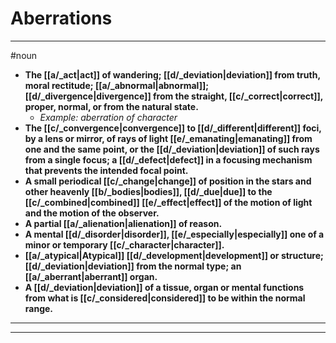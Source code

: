 # Aberrations
---
#noun
- **The [[a/_act|act]] of wandering; [[d/_deviation|deviation]] from truth, moral rectitude; [[a/_abnormal|abnormal]]; [[d/_divergence|divergence]] from the straight, [[c/_correct|correct]], proper, normal, or from the natural state.**
	- _Example: aberration of character_
- **The [[c/_convergence|convergence]] to [[d/_different|different]] foci, by a lens or mirror, of rays of light [[e/_emanating|emanating]] from one and the same point, or the [[d/_deviation|deviation]] of such rays from a single focus; a [[d/_defect|defect]] in a focusing mechanism that prevents the intended focal point.**
- **A small periodical [[c/_change|change]] of position in the stars and other heavenly [[b/_bodies|bodies]], [[d/_due|due]] to the [[c/_combined|combined]] [[e/_effect|effect]] of the motion of light and the motion of the observer.**
- **A partial [[a/_alienation|alienation]] of reason.**
- **A mental [[d/_disorder|disorder]], [[e/_especially|especially]] one of a minor or temporary [[c/_character|character]].**
- **[[a/_atypical|Atypical]] [[d/_development|development]] or structure; [[d/_deviation|deviation]] from the normal type; an [[a/_aberrant|aberrant]] organ.**
- **A [[d/_deviation|deviation]] of a tissue, organ or mental functions from what is [[c/_considered|considered]] to be within the normal range.**
---
---
